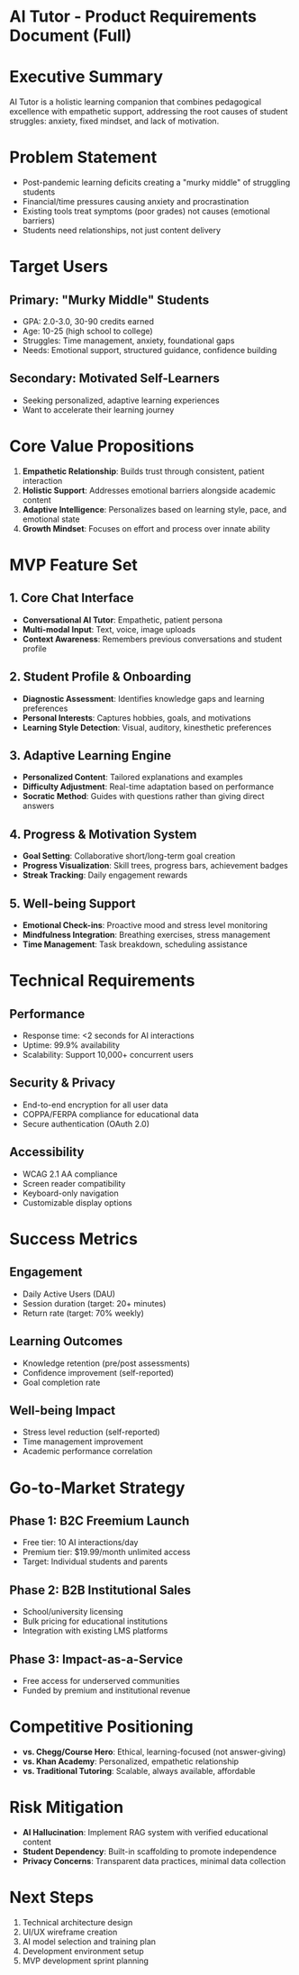 # AI Tutor - Product Requirements Document (Full)

# Executive Summary

AI Tutor is a holistic learning companion that combines pedagogical excellence with empathetic
support, addressing the root causes of student struggles: anxiety, fixed mindset, and lack of
motivation.

# Problem Statement

- Post-pandemic learning deficits creating a "murky middle" of struggling students
- Financial/time pressures causing anxiety and procrastination
- Existing tools treat symptoms (poor grades) not causes (emotional barriers)
- Students need relationships, not just content delivery

# Target Users

## Primary: "Murky Middle" Students

- GPA: 2.0-3.0, 30-90 credits earned
- Age: 10-25 (high school to college)
- Struggles: Time management, anxiety, foundational gaps
- Needs: Emotional support, structured guidance, confidence building

## Secondary: Motivated Self-Learners

- Seeking personalized, adaptive learning experiences
- Want to accelerate their learning journey

# Core Value Propositions

1. **Empathetic Relationship**: Builds trust through consistent, patient interaction
2. **Holistic Support**: Addresses emotional barriers alongside academic content
3. **Adaptive Intelligence**: Personalizes based on learning style, pace, and emotional state
4. **Growth Mindset**: Focuses on effort and process over innate ability

# MVP Feature Set

## 1. Core Chat Interface

- **Conversational AI Tutor**: Empathetic, patient persona
- **Multi-modal Input**: Text, voice, image uploads
- **Context Awareness**: Remembers previous conversations and student profile

## 2. Student Profile & Onboarding

- **Diagnostic Assessment**: Identifies knowledge gaps and learning preferences
- **Personal Interests**: Captures hobbies, goals, and motivations
- **Learning Style Detection**: Visual, auditory, kinesthetic preferences

## 3. Adaptive Learning Engine

- **Personalized Content**: Tailored explanations and examples
- **Difficulty Adjustment**: Real-time adaptation based on performance
- **Socratic Method**: Guides with questions rather than giving direct answers

## 4. Progress & Motivation System

- **Goal Setting**: Collaborative short/long-term goal creation
- **Progress Visualization**: Skill trees, progress bars, achievement badges
- **Streak Tracking**: Daily engagement rewards

## 5. Well-being Support

- **Emotional Check-ins**: Proactive mood and stress level monitoring
- **Mindfulness Integration**: Breathing exercises, stress management
- **Time Management**: Task breakdown, scheduling assistance

# Technical Requirements

## Performance

- Response time: <2 seconds for AI interactions
- Uptime: 99.9% availability
- Scalability: Support 10,000+ concurrent users

## Security & Privacy

- End-to-end encryption for all user data
- COPPA/FERPA compliance for educational data
- Secure authentication (OAuth 2.0)

## Accessibility

- WCAG 2.1 AA compliance
- Screen reader compatibility
- Keyboard-only navigation
- Customizable display options

# Success Metrics

## Engagement

- Daily Active Users (DAU)
- Session duration (target: 20+ minutes)
- Return rate (target: 70% weekly)

## Learning Outcomes

- Knowledge retention (pre/post assessments)
- Confidence improvement (self-reported)
- Goal completion rate

## Well-being Impact

- Stress level reduction (self-reported)
- Time management improvement
- Academic performance correlation

# Go-to-Market Strategy

## Phase 1: B2C Freemium Launch

- Free tier: 10 AI interactions/day
- Premium tier: $19.99/month unlimited access
- Target: Individual students and parents

## Phase 2: B2B Institutional Sales

- School/university licensing
- Bulk pricing for educational institutions
- Integration with existing LMS platforms

## Phase 3: Impact-as-a-Service

- Free access for underserved communities
- Funded by premium and institutional revenue

# Competitive Positioning

- **vs. Chegg/Course Hero**: Ethical, learning-focused (not answer-giving)
- **vs. Khan Academy**: Personalized, empathetic relationship
- **vs. Traditional Tutoring**: Scalable, always available, affordable

# Risk Mitigation

- **AI Hallucination**: Implement RAG system with verified educational content
- **Student Dependency**: Built-in scaffolding to promote independence
- **Privacy Concerns**: Transparent data practices, minimal data collection

# Next Steps

1. Technical architecture design
2. UI/UX wireframe creation
3. AI model selection and training plan
4. Development environment setup
5. MVP development sprint planning


